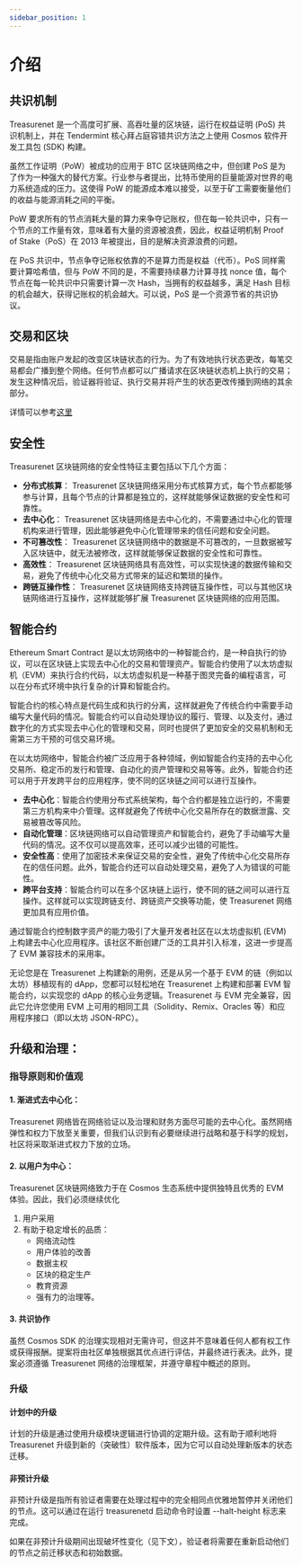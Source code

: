 ```yaml
---
sidebar_position: 1
---
```


# 介绍

## 共识机制

Treasurenet 是一个高度可扩展、高吞吐量的区块链，运行在权益证明 (PoS) 共识机制上，并在 Tendermint 核心拜占庭容错共识方法之上使用 Cosmos 软件开发工具包 (SDK) 构建。

虽然工作证明（PoW）被成功的应用于 BTC 区块链网络之中，但创建 PoS 是为了作为一种强大的替代方案。行业参与者提出，比特币使用的巨量能源对世界的电力系统造成的压力。这使得 PoW 的能源成本难以接受，以至于矿工需要衡量他们的收益与能源消耗之间的平衡。

PoW 要求所有的节点消耗大量的算力来争夺记账权，但在每一轮共识中，只有一个节点的工作量有效，意味着有大量的资源被浪费，因此，权益证明机制 Proof of Stake（PoS）在 2013 年被提出，目的是解决资源浪费的问题。

在 PoS 共识中，节点争夺记账权依靠的不是算力而是权益（代币）。PoS 同样需要计算哈希值，但与 PoW 不同的是，不需要持续暴力计算寻找 nonce 值，每个节点在每一轮共识中只需要计算一次 Hash，当拥有的权益越多，满足 Hash 目标的机会越大，获得记账权的机会越大。可以说，PoS 是一个资源节省的共识协议。

## 交易和区块

交易是指由账户发起的改变区块链状态的行为。为了有效地执行状态更改，每笔交易都会广播到整个网络。任何节点都可以广播请求在区块链状态机上执行的交易；发生这种情况后，验证器将验证、执行交易并将产生的状态更改传播到网络的其余部分。

详情可以参考[这里](./concepts/transactions.md)

## 安全性

Treasurenet 区块链网络的安全性特征主要包括以下几个方面：

- **分布式核算**： Treasurenet 区块链网络采用分布式核算方式，每个节点都能够参与计算，且每个节点的计算都是独立的，这样就能够保证数据的安全性和可靠性。
- **去中心化**： Treasurenet 区块链网络是去中心化的，不需要通过中心化的管理机构来进行管理，因此能够避免中心化管理带来的信任问题和安全问题。
- **不可篡改性**： Treasurenet 区块链网络中的数据是不可篡改的，一旦数据被写入区块链中，就无法被修改，这样就能够保证数据的安全性和可靠性。
- **高效性**： Treasurenet 区块链网络具有高效性，可以实现快速的数据传输和交易，避免了传统中心化交易方式带来的延迟和繁琐的操作。
- **跨链互操作性**： Treasurenet 区块链网络支持跨链互操作性，可以与其他区块链网络进行互操作，这样就能够扩展 Treasurenet 区块链网络的应用范围。

## 智能合约

Ethereum Smart Contract 是以太坊网络中的一种智能合约，是一种自执行的协议，可以在区块链上实现去中心化的交易和管理资产。智能合约使用了以太坊虚拟机（EVM）来执行合约代码，以太坊虚拟机是一种基于图灵完备的编程语言，可以在分布式环境中执行复杂的计算和智能合约。

智能合约的核心特点是代码生成和执行的分离，这样就避免了传统合约中需要手动编写大量代码的情况。智能合约可以自动处理协议的履行、管理、以及支付，通过数字化的方式实现去中心化的管理和交易，同时也提供了更加安全的交易机制和无需第三方干预的可信交易环境。

在以太坊网络中，智能合约被广泛应用于各种领域，例如智能合约支持的去中心化交易所、稳定币的发行和管理、自动化的资产管理和交易等等。此外，智能合约还可以用于开发跨平台的应用程序，使不同的区块链之间可以进行互操作。

- **去中心化**：智能合约使用分布式系统架构，每个合约都是独立运行的，不需要第三方机构来中介管理。这样就避免了传统中心化交易所存在的数据泄露、交易被篡改等风险。
- **自动化管理**：区块链网络可以自动管理资产和智能合约，避免了手动编写大量代码的情况。这不仅可以提高效率，还可以减少出错的可能性。
- **安全性高**：使用了加密技术来保证交易的安全性，避免了传统中心化交易所存在的信任问题。此外，智能合约还可以自动处理交易，避免了人为错误的可能性。
- **跨平台支持**：智能合约可以在多个区块链上运行，使不同的链之间可以进行互操作。这样就可以实现跨链支付、跨链资产交换等功能，使 Treasurenet 网络更加具有应用价值。

通过智能合约控制数字资产的能力吸引了大量开发者社区在以太坊虚拟机 (EVM) 上构建去中心化应用程序。该社区不断创建广泛的工具并引入标准，这进一步提高了 EVM 兼容技术的采用率。

无论您是在 Treasurenet 上构建新的用例，还是从另一个基于 EVM 的链（例如以太坊）移植现有的 dApp，您都可以轻松地在 Treasurenet 上构建和部署 EVM 智能合约，以实现您的 dApp 的核心业务逻辑。Treasurenet 与 EVM 完全兼容，因此它允许您使用 EVM 上可用的相同工具（Solidity、Remix、Oracles 等）和应用程序接口（即以太坊 JSON-RPC）。

## 升级和治理：

### 指导原则和价值观

#### 1. 渐进式去中心化：

Treasurenet 网络皆在网络验证以及治理和财务方面尽可能的去中心化。虽然网络弹性和权力下放至关重要，但我们认识到有必要继续进行战略和基于科学的规划，社区将采取渐进式权力下放的立场。

#### 2. 以用户为中心：

Treasurenet 区块链网络致力于在 Cosmos 生态系统中提供独特且优秀的 EVM 体验。因此，我们必须继续优化

1. 用户采用
2. 有助于稳定增长的品质：
   - 网络流动性
   - 用户体验的改善
   - 数据主权
   - 区块的稳定生产
   - 教育资源
   - 强有力的治理等。

#### 3. 共识协作

虽然 Cosmos SDK 的治理实现相对无需许可，但这并不意味着任何人都有权工作或获得报酬。提案将由社区单独根据其优点进行评估，并最终进行表决。此外，提案必须遵循 Treasurenet 网络的治理框架，并遵守章程中概述的原则。

### 升级

#### 计划中的升级

计划的升级是通过使用升级模块逻辑进行协调的定期升级。这有助于顺利地将 Treasurenet 升级到新的（突破性）软件版本，因为它可以自动处理新版本的状态迁移。

#### 非预计升级

非预计升级是指所有验证者需要在处理过程中的完全相同点优雅地暂停并关闭他们的节点。这可以通过在运行 treasurenetd 启动命令时设置 --halt-height 标志来完成。

如果在非预计升级期间出现破坏性变化（见下文），验证者将需要在重新启动他们的节点之前迁移状态和初始数据。
